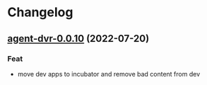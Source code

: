 # Changelog


## [agent-dvr-0.0.10](https://github.com/truecharts/apps/compare/ispy-agent-dvr-2.0.25...agent-dvr-0.0.10) (2022-07-20)

### Feat

- move dev apps to incubator and remove bad content from dev


